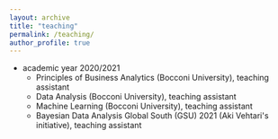 ```yaml
---
layout: archive
title: "teaching"
permalink: /teaching/
author_profile: true
---
```


- academic year 2020/2021
  - Principles of Business Analytics (Bocconi University), teaching assistant
  - Data Analysis (Bocconi University), teaching assistant
  - Machine Learning (Bocconi University), teaching assistant
  - Bayesian Data Analysis Global South (GSU) 2021 (Aki Vehtari's initiative), teaching assistant
